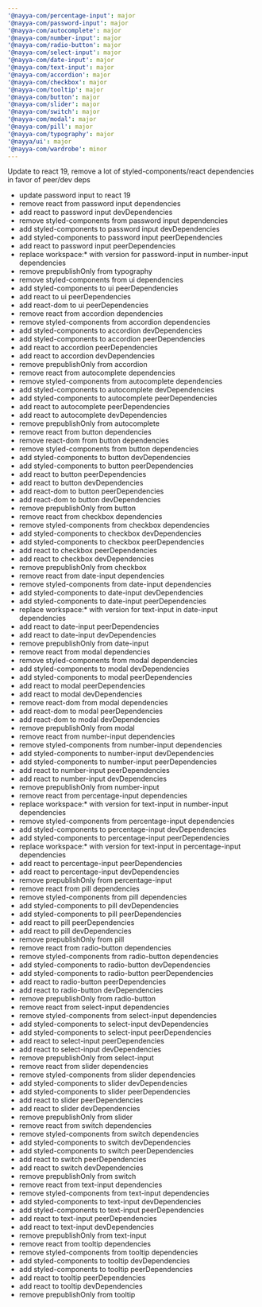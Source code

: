 ```yaml
---
'@nayya-com/percentage-input': major
'@nayya-com/password-input': major
'@nayya-com/autocomplete': major
'@nayya-com/number-input': major
'@nayya-com/radio-button': major
'@nayya-com/select-input': major
'@nayya-com/date-input': major
'@nayya-com/text-input': major
'@nayya-com/accordion': major
'@nayya-com/checkbox': major
'@nayya-com/tooltip': major
'@nayya-com/button': major
'@nayya-com/slider': major
'@nayya-com/switch': major
'@nayya-com/modal': major
'@nayya-com/pill': major
'@nayya-com/typography': major
'@nayya/ui': major
'@nayya-com/wardrobe': minor
---
```


Update to react 19, remove a lot of styled-components/react dependencies in favor of peer/dev deps

- update password input to react 19
- remove react from password input dependencies
- add react to password input devDependencies
- remove styled-components from password input dependencies
- add styled-components to password input devDependencies
- add styled-components to password input peerDependencies
- add react to password input peerDependencies
- replace workspace:\* with version for password-input in number-input dependencies
- remove prepublishOnly from typography
- remove styled-components from ui dependencies
- add styled-components to ui peerDependencies
- add react to ui peerDependencies
- add react-dom to ui peerDependencies
- remove react from accordion dependencies
- remove styled-components from accordion dependencies
- add styled-components to accordion devDependencies
- add styled-components to accordion peerDependencies
- add react to accordion peerDependencies
- add react to accordion devDependencies
- remove prepublishOnly from accordion
- remove react from autocomplete dependencies
- remove styled-components from autocomplete dependencies
- add styled-components to autocomplete devDependencies
- add styled-components to autocomplete peerDependencies
- add react to autocomplete peerDependencies
- add react to autocomplete devDependencies
- remove prepublishOnly from autocomplete
- remove react from button dependencies
- remove react-dom from button dependencies
- remove styled-components from button dependencies
- add styled-components to button devDependencies
- add styled-components to button peerDependencies
- add react to button peerDependencies
- add react to button devDependencies
- add react-dom to button peerDependencies
- add react-dom to button devDependencies
- remove prepublishOnly from button
- remove react from checkbox dependencies
- remove styled-components from checkbox dependencies
- add styled-components to checkbox devDependencies
- add styled-components to checkbox peerDependencies
- add react to checkbox peerDependencies
- add react to checkbox devDependencies
- remove prepublishOnly from checkbox
- remove react from date-input dependencies
- remove styled-components from date-input dependencies
- add styled-components to date-input devDependencies
- add styled-components to date-input peerDependencies
- replace workspace:\* with version for text-input in date-input dependencies
- add react to date-input peerDependencies
- add react to date-input devDependencies
- remove prepublishOnly from date-input
- remove react from modal dependencies
- remove styled-components from modal dependencies
- add styled-components to modal devDependencies
- add styled-components to modal peerDependencies
- add react to modal peerDependencies
- add react to modal devDependencies
- remove react-dom from modal dependencies
- add react-dom to modal peerDependencies
- add react-dom to modal devDependencies
- remove prepublishOnly from modal
- remove react from number-input dependencies
- remove styled-components from number-input dependencies
- add styled-components to number-input devDependencies
- add styled-components to number-input peerDependencies
- add react to number-input peerDependencies
- add react to number-input devDependencies
- remove prepublishOnly from number-input
- remove react from percentage-input dependencies
- replace workspace:\* with version for text-input in number-input dependencies
- remove styled-components from percentage-input dependencies
- add styled-components to percentage-input devDependencies
- add styled-components to percentage-input peerDependencies
- replace workspace:\* with version for text-input in percentage-input dependencies
- add react to percentage-input peerDependencies
- add react to percentage-input devDependencies
- remove prepublishOnly from percentage-input
- remove react from pill dependencies
- remove styled-components from pill dependencies
- add styled-components to pill devDependencies
- add styled-components to pill peerDependencies
- add react to pill peerDependencies
- add react to pill devDependencies
- remove prepublishOnly from pill
- remove react from radio-button dependencies
- remove styled-components from radio-button dependencies
- add styled-components to radio-button devDependencies
- add styled-components to radio-button peerDependencies
- add react to radio-button peerDependencies
- add react to radio-button devDependencies
- remove prepublishOnly from radio-button
- remove react from select-input dependencies
- remove styled-components from select-input dependencies
- add styled-components to select-input devDependencies
- add styled-components to select-input peerDependencies
- add react to select-input peerDependencies
- add react to select-input devDependencies
- remove prepublishOnly from select-input
- remove react from slider dependencies
- remove styled-components from slider dependencies
- add styled-components to slider devDependencies
- add styled-components to slider peerDependencies
- add react to slider peerDependencies
- add react to slider devDependencies
- remove prepublishOnly from slider
- remove react from switch dependencies
- remove styled-components from switch dependencies
- add styled-components to switch devDependencies
- add styled-components to switch peerDependencies
- add react to switch peerDependencies
- add react to switch devDependencies
- remove prepublishOnly from switch
- remove react from text-input dependencies
- remove styled-components from text-input dependencies
- add styled-components to text-input devDependencies
- add styled-components to text-input peerDependencies
- add react to text-input peerDependencies
- add react to text-input devDependencies
- remove prepublishOnly from text-input
- remove react from tooltip dependencies
- remove styled-components from tooltip dependencies
- add styled-components to tooltip devDependencies
- add styled-components to tooltip peerDependencies
- add react to tooltip peerDependencies
- add react to tooltip devDependencies
- remove prepublishOnly from tooltip
